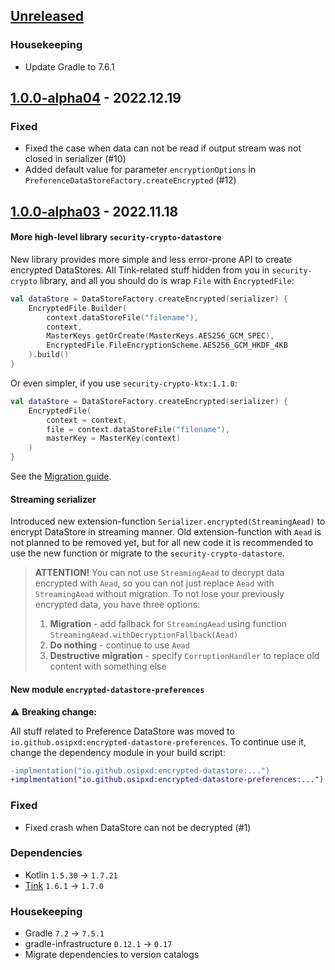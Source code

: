 ## [Unreleased]

### Housekeeping

- Update Gradle to 7.6.1

## [1.0.0-alpha04] - 2022.12.19

### Fixed

- Fixed the case when data can not be read if output stream was not closed in serializer (#10)
- Added default value for parameter `encryptionOptions` in `PreferenceDataStoreFactory.createEncrypted` (#12)

## [1.0.0-alpha03] - 2022.11.18

#### More high-level library `security-crypto-datastore`

New library provides more simple and less error-prone API to create encrypted DataStores.
All Tink-related stuff hidden from you in `security-crypto` library, and all you should do is wrap `File` with `EncryptedFile`:

```kotlin
val dataStore = DataStoreFactory.createEncrypted(serializer) {
    EncryptedFile.Builder(
        context.dataStoreFile("filename"),
        context,
        MasterKeys.getOrCreate(MasterKeys.AES256_GCM_SPEC),
        EncryptedFile.FileEncryptionScheme.AES256_GCM_HKDF_4KB
    ).build()
}
```

Or even simpler, if you use `security-crypto-ktx:1.1.0`:

```kotlin
val dataStore = DataStoreFactory.createEncrypted(serializer) {
    EncryptedFile(
        context = context,
        file = context.dataStoreFile("filename"),
        masterKey = MasterKey(context)
    )
}
```

See the [Migration guide](README.md#migration).

#### Streaming serializer

Introduced new extension-function `Serializer.encrypted(StreamingAead)` to encrypt DataStore in streaming manner.
Old extension-function with `Aead` is not planned to be removed yet, but for all new code it is recommended to use the new function or migrate to the `security-crypto-datastore`.

> **ATTENTION!**
> You can not use `StreamingAead` to decrypt data encrypted with `Aead`,
> so you can not just replace `Aead` with `StreamingAead` without migration.
> To not lose your previously encrypted data, you have three options:
> 1. **Migration** - add fallback for `StreamingAead` using function `StreamingAead.withDecryptionFallback(Aead)`
> 2. **Do nothing** - continue to use `Aead`
> 3. **Destructive migration** - specify `CorruptionHandler` to replace old content with something else

#### New module `encrypted-datastore-preferences`

:warning: **Breaking change:** 

All stuff related to Preference DataStore was moved to `io.github.osipxd:encrypted-datastore-preferences`.
To continue use it, change the dependency module in your build script:

```diff
-implmentation("io.github.osipxd:encrypted-datastore:...")
+implmentation("io.github.osipxd:encrypted-datastore-preferences:...")
```

### Fixed

- Fixed crash when DataStore can not be decrypted (#1)

### Dependencies

- Kotlin `1.5.30` → `1.7.21`
- [Tink](https://github.com/google/tink/releases/tag/v1.7.0) `1.6.1` → `1.7.0`

### Housekeeping

- Gradle `7.2` → `7.5.1`
- gradle-infrastructure `0.12.1` → `0.17`
- Migrate dependencies to version catalogs

[unreleased]: https://github.com/osipxd/encrypted-datastore/compare/v1.0.0-alpha04...main
[1.0.0-alpha04]: https://github.com/osipxd/encrypted-datastore/compare/v1.0.0-alpha03...v1.0.0-alpha04
[1.0.0-alpha03]: https://github.com/osipxd/encrypted-datastore/compare/v1.0.0-alpha02...v1.0.0-alpha03
